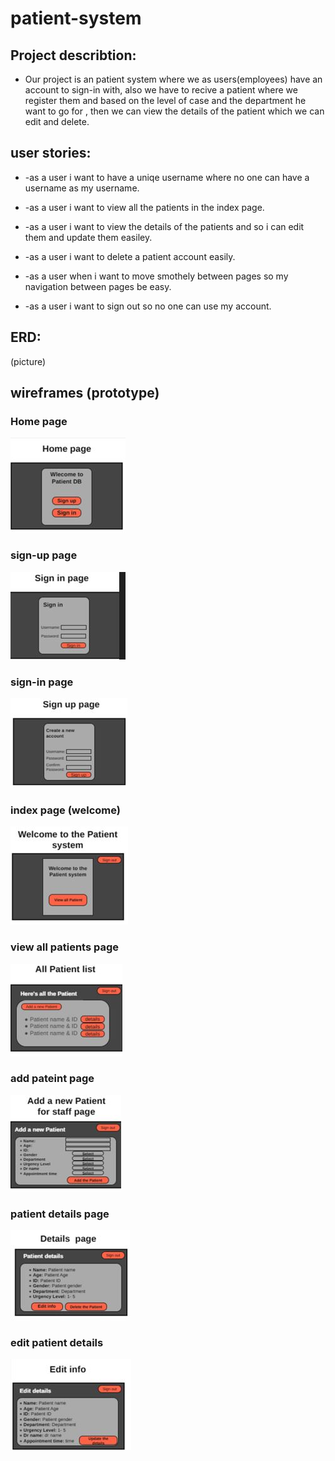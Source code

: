 # patient-system

## Project describtion:

* Our project is an patient system where we as users(employees) have an account to sign-in with, also we have to recive a patient where we register them and based on the level of 
case and the department he want to go for , then we can view the details of the patient which we can edit and delete.


## user stories:

* -as a user i want to have a uniqe username where no one can have a username as my username.

* -as a user i want to view all the patients in the index page.

* -as a user i want to view the details of the patients and so i can edit them and update them easiley.

* -as a user i want to delete a patient account easily.

* -as a user when i want to move smothely between pages so my navigation between pages be easy.

* -as a user i want to sign out so no one can use my account.





## ERD:
(picture)


## wireframes (prototype)

### Home page

!["home page"](home.JPG) 


### sign-up page

!["Sign up page"](sign-up.JPG) 


### sign-in page

!["sign in page"](sign-in.JPG) 


### index page (welcome)

!["index page"](main.JPG) 


### view all patients page

!["all patient"](all-patients.JPG) 

### add pateint page

!["Image description"](add-pateints.JPG) 

### patient details page

!["patients details"](pateint-details.JPG) 

### edit patient details

!["Image description"](edit-info-details.JPG) 